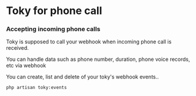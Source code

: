 # Toky for phone call

### Accepting incoming phone calls

Toky is supposed to call your webhook when incoming phone call is received.

You can handle data such as phone number, duration, phone voice records, etc via webhook

You can create, list and delete of your toky's webhook events..

```bash
php artisan toky:events
```
